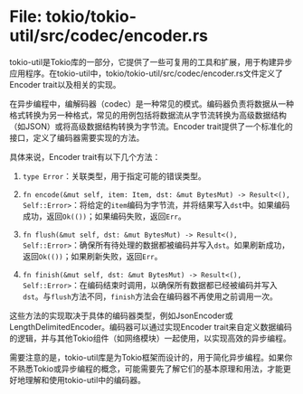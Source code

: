 # File: tokio/tokio-util/src/codec/encoder.rs

tokio-util是Tokio库的一部分，它提供了一些可复用的工具和扩展，用于构建异步应用程序。在tokio-util中，tokio/tokio-util/src/codec/encoder.rs文件定义了Encoder trait以及相关的实现。

在异步编程中，编解码器（codec）是一种常见的模式。编码器负责将数据从一种格式转换为另一种格式，常见的用例包括将数据流从字节流转换为高级数据结构（如JSON）或将高级数据结构转换为字节流。Encoder trait提供了一个标准化的接口，定义了编码器需要实现的方法。

具体来说，Encoder<Item> trait有以下几个方法：

1. `type Error`：关联类型，用于指定可能的错误类型。
   
2. `fn encode(&mut self, item: Item, dst: &mut BytesMut) -> Result<(), Self::Error>`：将给定的`item`编码为字节流，并将结果写入`dst`中。如果编码成功，返回`Ok(())`；如果编码失败，返回`Err`。

3. `fn flush(&mut self, dst: &mut BytesMut) -> Result<(), Self::Error>`：确保所有待处理的数据都被编码并写入`dst`。如果刷新成功，返回`Ok(())`；如果刷新失败，返回`Err`。

4. `fn finish(&mut self, dst: &mut BytesMut) -> Result<(), Self::Error>`：在编码结束时调用，以确保所有数据都已经被编码并写入`dst`。与`flush`方法不同，`finish`方法会在编码器不再使用之前调用一次。

这些方法的实现取决于具体的编码器类型，例如JsonEncoder或LengthDelimitedEncoder。编码器可以通过实现Encoder trait来自定义数据编码的逻辑，并与其他Tokio组件（如网络模块）一起使用，以实现高效的异步编程。

需要注意的是，tokio-util库是为Tokio框架而设计的，用于简化异步编程。如果你不熟悉Tokio或异步编程的概念，可能需要先了解它们的基本原理和用法，才能更好地理解和使用tokio-util中的编码器。

